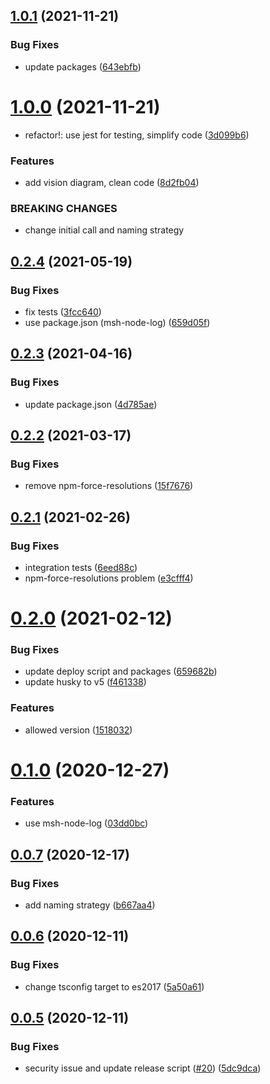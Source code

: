 ## [1.0.1](https://github.com/beecode-rs/msh-node-env/compare/v1.0.0...v1.0.1) (2021-11-21)


### Bug Fixes

* update packages ([643ebfb](https://github.com/beecode-rs/msh-node-env/commit/643ebfbf6382b5b3f5748761a6fc221d3e0ce8d3))

# [1.0.0](https://github.com/beecode-rs/msh-node-env/compare/v0.2.4...v1.0.0) (2021-11-21)


* refactor!: use jest for testing, simplify code ([3d099b6](https://github.com/beecode-rs/msh-node-env/commit/3d099b675135e219d9df2bd817177f779cdc0b1a))


### Features

* add vision diagram, clean code ([8d2fb04](https://github.com/beecode-rs/msh-node-env/commit/8d2fb045bbe784f4598bda8f93cdddcc0d4f6e9b))


### BREAKING CHANGES

* change initial call and naming strategy

## [0.2.4](https://github.com/beecode-rs/msh-node-env/compare/v0.2.3...v0.2.4) (2021-05-19)


### Bug Fixes

* fix tests ([3fcc640](https://github.com/beecode-rs/msh-node-env/commit/3fcc6408a0243c48defd29be4de6e577ba487356))
* use package.json (msh-node-log) ([659d05f](https://github.com/beecode-rs/msh-node-env/commit/659d05f121d33c7e4c2764b7b293cf97fb637307))

## [0.2.3](https://github.com/beecode-rs/msh-node-env/compare/v0.2.2...v0.2.3) (2021-04-16)


### Bug Fixes

* update package.json ([4d785ae](https://github.com/beecode-rs/msh-node-env/commit/4d785ae5e8b26282b64ae11f4f96fd1331f1ed60))

## [0.2.2](https://github.com/beecode-rs/msh-node-env/compare/v0.2.1...v0.2.2) (2021-03-17)


### Bug Fixes

* remove npm-force-resolutions ([15f7676](https://github.com/beecode-rs/msh-node-env/commit/15f7676beedebbd75309876c27948bdf3576e6fc))

## [0.2.1](https://github.com/beecode-rs/msh-node-env/compare/v0.2.0...v0.2.1) (2021-02-26)


### Bug Fixes

* integration tests ([6eed88c](https://github.com/beecode-rs/msh-node-env/commit/6eed88c24392bcf10d33e2303357f2e9d63592e1))
* npm-force-resolutions problem ([e3cfff4](https://github.com/beecode-rs/msh-node-env/commit/e3cfff42a955ac7536a6c5f19614ac5e2bc5f8e4))

# [0.2.0](https://github.com/beecode-rs/msh-node-env/compare/v0.1.0...v0.2.0) (2021-02-12)


### Bug Fixes

* update deploy script and packages ([659682b](https://github.com/beecode-rs/msh-node-env/commit/659682b62eb4a9dabd4740a3963944b480bb8796))
* update husky to v5 ([f461338](https://github.com/beecode-rs/msh-node-env/commit/f461338b1094ccb8ec3ff8e89d51699d5a406b06))


### Features

* allowed version ([1518032](https://github.com/beecode-rs/msh-node-env/commit/1518032ad6dbc1373f0ac5acc6c3d14fecb586e4))

# [0.1.0](https://github.com/beecode-rs/msh-node-env/compare/v0.0.7...v0.1.0) (2020-12-27)


### Features

* use msh-node-log ([03dd0bc](https://github.com/beecode-rs/msh-node-env/commit/03dd0bc42ee8c88215cea506f6e68c4b18bb9856))

## [0.0.7](https://github.com/beecode-rs/msh-node-env/compare/v0.0.6...v0.0.7) (2020-12-17)


### Bug Fixes

* add naming strategy ([b667aa4](https://github.com/beecode-rs/msh-node-env/commit/b667aa4d10a3ac1fed9e0498f84753912e29e3cc))

## [0.0.6](https://github.com/beecode-rs/msh-node-env/compare/v0.0.5...v0.0.6) (2020-12-11)


### Bug Fixes

* change tsconfig target to es2017 ([5a50a61](https://github.com/beecode-rs/msh-node-env/commit/5a50a613be51f1a9b04f0ce9e1b24b59201f4b5d))

## [0.0.5](https://github.com/beecode-rs/msh-node-env/compare/v0.0.4...v0.0.5) (2020-12-11)


### Bug Fixes

* security issue and update release script ([#20](https://github.com/beecode-rs/msh-node-env/issues/20)) ([5dc9dca](https://github.com/beecode-rs/msh-node-env/commit/5dc9dca48de943c73e4d706de16b963eb6302418))
